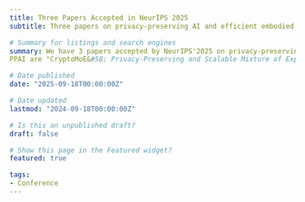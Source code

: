 ```yaml
---
title: Three Papers Accepted in NeurIPS 2025
subtitle: Three papers on privacy-preserving AI and efficient embodied AI are accepted by NeurIPs'2025.

# Summary for listings and search engines
summary: We have 3 papers accepted by NeurIPS'2025 on privacy-preserving AI (PPAI) and efficient embodied AI. The 2 papers on
PPAI are "CryptoMoE&#58; Privacy-Preserving and Scalable Mixture of Experts Inference via Balanced Expert Routing" and "MPCache&#58; MPC-Friendly KV Cache Eviction for Efficient Private LLM Inference". The paper on embodied AI is "EfficientNav&#58; Towards On-Device Object-Goal Navigation with Navigation Map Caching and Retrieval".

# Date published
date: "2025-09-18T00:00:00Z"

# Date updated
lastmod: "2024-09-18T00:00:00Z"

# Is this an unpublished draft?
draft: false

# Show this page in the Featured widget?
featured: true

tags:
- Conference
---
```


